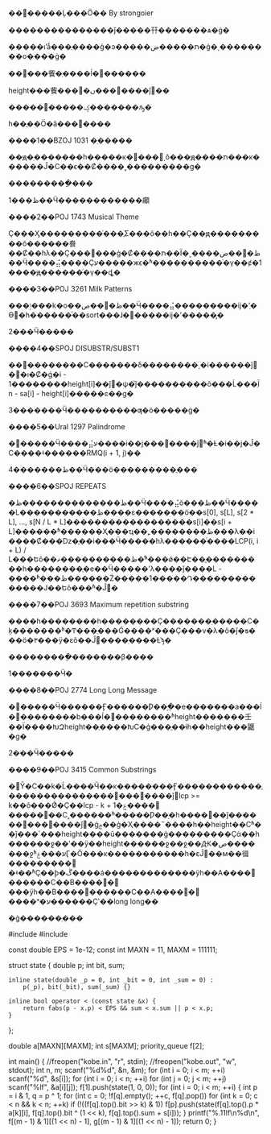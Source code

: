 ��׺�����Ļ���Ӧ�� By strongoier

���������������ǰ�����幵�������ѧ�ġ�

�����ıʼǻ���ֻ����ģ�ͽ�����ת�����ض�ģ�͵��������ο����ġ�

��׺���飺�ַ����ĺ�׺������

height���飺���ں�׺�������ǰ׺��

�����ؼ�����׺�������ԡ�

һ��ֱ��Ӧ�ã���׺����

����1��BZOJ 1031 �ַ�����

��ԭ�ַ�������һ�����к�׺���򣬾͵õ���ԭ����ת���ĸ������Ĵ�С��ϵ��Ȼ����˳���������ɡ�

���������ַ���

1���ظ��Ӵ������������顣

����2��POJ 1743 Musical Theme

Ҫ���Ӽ���������ͬ���ֶΣ���ô��һ��Ҫ��ԭ���������õ������飬��Ȼ��һλ��Ҫ���⴦���ģ�Ȼ����ת��Ϊ�˲����ص���ظ��Ӵ����⣬����Ҫע�����жϵ�ʱ����������ͬ�γ��ȼ�1����ԭ������ͬ�γ��ȡ�

����3��POJ 3261 Milk Patterns

���ٳ���k�ο��ص���ظ��Ӵ����⣬���������ĳ�ʼֵ�ϴ󣬵�һ������ͨ��sort���ɺ�׺�����ĳ�ʼ�����̡�

2���Ӵ�����

����4��SPOJ DISUBSTR/SUBST1

��׺��������С�������δ��������ֺ͵�i������ǰ׺��ı�Ȼ�ǵ�i - 1��������height[i]��ǰ׺�ѱ�֮ǰ����������ô���Ĺ���ֵΪn - sa[i] - height[i]�����ͼ��ɡ�

3�������Ӵ����������ƣ�ö�����ġ�

����5��Ural 1297 Palindrome

������Ӵ����⣬ע����i��j�������ǰ׺ʱ�Ƚ�i��j�Ĵ�С����ʵ������RMQ(i + 1, j)��

4�������ظ��Ӵ���ö���������ֲ���

����6��SPOJ REPEATS

�ظ��������������ظ��Ӵ����⣬ö���ظ��Ӵ�����L�����������ظ����ε�������ö��s[0], s[L], s[2 * L], ..., s[N / L * L]������������������s[i]��s[i + L]������ʱ������Ҳ���ҵ��˿��������ظ���λ��i����Ȼ���ǲ�֪��i���Ӵ�����һλ������ͨ����LCP(i, i + L) / L���Եõ��ظ����������ޡ�ͬʱ���ǿ��Է��ֳ���������һ��������ֻ�е��Ӵ�����ʼλ����ǰ����L - ����ʱ���ظ������Ż�����1�����Դ��������������Ϳ��Եõ���ʱ�Ĵ𰸡�

����7��POJ 3693 Maximum repetition substring

����һ��������һ��������Ҫ�������ֵ�����С�ķ�������ʱ�Ͳ���ֻ���Ǵ����ˣ���Ҫ���ν�λ�õ�ǰ�ƽ���ö�٣���ÿ�εõ��Ĵ𰸽����ֵ����Ƚϡ�

���������ַ�������β����

1�������Ӵ�

����8��POJ 2774 Long Long Message

������Ӵ������Ӻ������Ƿ��֣�ֻ�е�������a���ĺ�׺��������b���ĺ�׺��������ʱheight�������壬��Ϊ����ԽԶheight��ֻ����ԽС�ģ���ֱ��ɨһ��height���鼴�ɡ�

2���Ӵ�����

����9��POJ 3415 Common Substrings

�󳤶Ȳ�С��k�Ĺ����Ӵ��ĸ��������Ӻ������������ֱ���������������׺�������ǰ׺lcp >= k��ô���Ǿ�Ҫ��lcp - k + 1�ۼ����𰸡�����׺��С˳������ʱ�����Ƿ��֣�һ����׺��ǰ������׺�������ǰ׺�ǵݼ��ģ�Ҳ����˵����һ��height��Сʱ��ǰ���ٴ���height����û�������ģ���������Ҫά��һ������ջ��ʹ��ÿ��height������ջ��ջ��Ԫ�ص�������ջʱע���ۼӶ�Ӧ���ĸ�����������һ�εĴ𰸽��м��㣬���������𰸣�ʵ��ʱҪ��ϸ�ڴ����á�������������ÿһ��A����׺������С��B����׺�𰸼���ÿһ��B����׺������С��A����׺�𰸾����ˣ�ע������Ҫʹ��long long��

�ġ������ַ���

#include <cmath>
#include <cstdio>

const double EPS = 1e-12;
const int MAXN = 11, MAXM = 111111;

struct state {
    double p;
    int bit, sum;

    inline state(double _p = 0, int _bit = 0, int _sum = 0) :
        p(_p), bit(_bit), sum(_sum) {}

    inline bool operator < (const state &x) {
        return fabs(p - x.p) < EPS && sum < x.sum || p < x.p;
    }
};

double a[MAXN][MAXM];
int s[MAXM];
priority_queue<state> f[2];

int main() {
    //freopen("kobe.in", "r", stdin);
    //freopen("kobe.out", "w", stdout);
    int n, m;
    scanf("%d%d", &n, &m);
    for (int i = 0; i < m; ++i)
        scanf("%d", &s[i]);
    for (int i = 0; i < n; ++i)
        for (int j = 0; j < m; ++j)
            scanf("%lf", &a[i][j]);
    f[1].push(state(1, 0, 0));
    for (int i = 0; i < m; ++i) {
        int p = i & 1, q = p ^ 1;
        for (int c = 0; !f[q].empty(); ++c, f[q].pop())
            for (int k = 0; c < n && k < n; ++k)
                if (!((f[q].top().bit >> k) & 1))
                    f[p].push(state(f[q].top().p * a[k][i], f[q].top().bit ^ (1 << k), f[q].top().sum + s[i]));
    }
    printf("%.11lf\n%d\n", f[(m - 1) & 1][(1 << n) - 1], g[(m - 1) & 1][(1 << n) - 1]);
    return 0;
}
